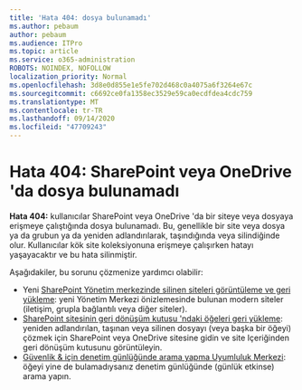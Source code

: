 ```yaml
---
title: 'Hata 404: dosya bulunamadı'
ms.author: pebaum
author: pebaum
ms.audience: ITPro
ms.topic: article
ms.service: o365-administration
ROBOTS: NOINDEX, NOFOLLOW
localization_priority: Normal
ms.openlocfilehash: 3d8e0d855e1e5fe702d468c0a4075a6f3264e67c
ms.sourcegitcommit: c6692ce0fa1358ec3529e59ca0ecdfdea4cdc759
ms.translationtype: MT
ms.contentlocale: tr-TR
ms.lasthandoff: 09/14/2020
ms.locfileid: "47709243"
---
```

# <a name="error-404-file-not-found-in-sharepoint-or-onedrive"></a>Hata 404: SharePoint veya OneDrive 'da dosya bulunamadı

**Hata 404:** kullanıcılar SharePoint veya OneDrive 'da bir siteye veya dosyaya erişmeye çalıştığında dosya bulunamadı. Bu, genellikle bir site veya dosya ya da grubun ya da yeniden adlandırılarak, taşındığında veya silindiğinde olur.
Kullanıcılar kök site koleksiyonuna erişmeye çalışırken hatayı yaşayacaktır ve bu hata silinmiştir.

Aşağıdakiler, bu sorunu çözmenize yardımcı olabilir:
- Yeni [SharePoint Yönetim merkezinde silinen siteleri görüntüleme ve geri yükleme](https://docs.microsoft.com/sharepoint/view-and-restore-deleted-sites-in-new-admin-center): yeni Yönetim Merkezi önizlemesinde bulunan modern siteler (iletişim, grupla bağlantılı veya diğer siteler).
- [SharePoint sitesinin geri dönüşüm kutusu 'ndaki öğeleri geri yükleme](https://support.office.com/article/Restore-items-in-the-Recycle-Bin-of-a-SharePoint-site-6df466b6-55f2-4898-8d6e-c0dff851a0be): yeniden adlandırılan, taşınan veya silinen dosyayı (veya başka bir öğeyi) çözmek için SharePoint veya OneDrive sitesine gidin ve site Içeriğinden geri dönüşüm kutusunu görüntüleyin.
- [Güvenlik &amp; için denetim günlüğünde arama yapma Uyumluluk Merkezi](https://docs.microsoft.com/microsoft-365/compliance/search-the-audit-log-in-security-and-compliance): öğeyi yine de bulamadıysanız denetim günlüğünde (günlük etkinse) arama yapın.